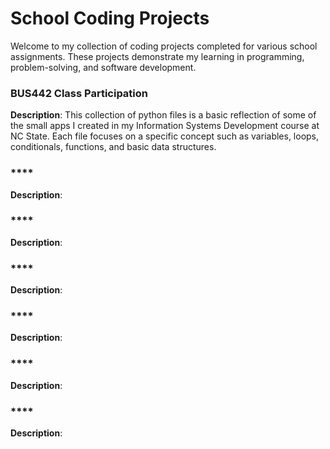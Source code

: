 # School Coding Projects

Welcome to my collection of coding projects completed for various school assignments. These projects demonstrate my learning in programming, problem-solving, and software development.

### **BUS442 Class Participation**
**Description**: This collection of python files is a basic reflection of some of the small apps I created in my Information Systems Development course at NC State. Each file focuses on a specific concept such as variables, loops, conditionals, functions, and basic data structures.

### ****
**Description**: 

### ****
**Description**: 

### ****
**Description**: 

### ****
**Description**: 

### ****
**Description**: 

### ****
**Description**: 
